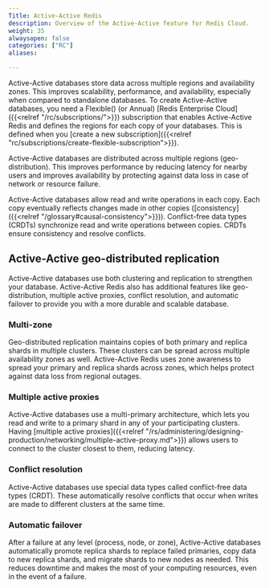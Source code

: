 ```yaml
---
Title: Active-Active Redis
description: Overview of the Active-Active feature for Redis Cloud.
weight: 35
alwaysopen: false
categories: ["RC"]
aliases:

---
```


Active-Active databases store data across multiple regions and availability zones.  This improves scalability, performance, and availability, especially when compared to standalone databases.
To create Active-Active databases, you need a Flexible() (or Annual) [Redis Enterprise Cloud]({{<relref "/rc/subscriptions/">}}) subscription that enables Active-Active Redis and defines the regions for each copy of your databases.  This is defined when you [create a new subscription]({{<relref "rc/subscriptions/create-flexible-subscription">}}).

Active-Active databases are distributed across multiple regions (geo-distribution).  This improves performance by reducing latency for nearby users and improves availability by protecting against data loss in case of network or resource failure.

Active-Active databases allow read and write operations in each copy.  Each copy eventually reflects changes made in other copies ([consistency]({{<relref "/glossary#causal-consistency">}})).  Conflict-free data types (CRDTs) synchronize read and write operations between copies.  CRDTs ensure consistency and resolve conflicts.

## Active-Active geo-distributed replication

Active-Active databases use both clustering and replication to strengthen your database. Active-Active Redis also has additional features like geo-distribution, multiple active proxies, conflict resolution, and automatic failover to provide you with a more durable and scalable database.

### Multi-zone

Geo-distributed replication maintains copies of both primary and replica shards in multiple clusters. These clusters can be spread across multiple availability zones as well. Active-Active Redis uses zone awareness to spread your primary and replica shards across zones, which helps protect against data loss from regional outages.

### Multiple active proxies

Active-Active databases use a multi-primary architecture, which lets you read and write to a primary shard in any of your participating clusters. Having [multiple active proxies]({{<relref "/rs/administering/designing-production/networking/multiple-active-proxy.md">}}) allows users to connect to the cluster closest to them, reducing latency.

### Conflict resolution

Active-Active databases use special data types called conflict-free data types (CRDT). These automatically resolve conflicts that occur when writes are made to different clusters at the same time.

### Automatic failover

After a failure at any level (process, node, or zone), Active-Active databases automatically promote replica shards to replace failed primaries, copy data to new replica shards, and migrate shards to new nodes as needed. This reduces downtime and makes the most of your computing resources, even in the event of a failure.  
